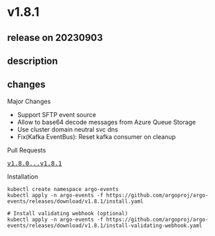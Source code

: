 # v1.8.1

## release on 20230903
## description
## changes
Major Changes

* Support SFTP event source
* Allow to base64 decode messages from Azure Queue Storage
* Use cluster domain neutral svc dns
* Fix(Kafka EventBus): Reset kafka consumer on cleanup

Pull Requests

<a class="commit-link" href="https://github.com/argoproj/argo-events/compare/v1.8.0...v1.8.1"><tt>v1.8.0...v1.8.1</tt></a>

Installation

    kubectl create namespace argo-events
    kubectl apply -n argo-events -f https://github.com/argoproj/argo-events/releases/download/v1.8.1/install.yaml

    # Install validating webhook (optional)
    kubectl apply -n argo-events -f https://github.com/argoproj/argo-events/releases/download/v1.8.1/install-validating-webhook.yaml


